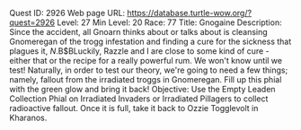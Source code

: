 Quest ID: 2926
Web page URL: https://database.turtle-wow.org/?quest=2926
Level: 27
Min Level: 20
Race: 77
Title: Gnogaine
Description: Since the accident, all Gnoarn thinks about or talks about is cleansing Gnomeregan of the trogg infestation and finding a cure for the sickness that plagues it, $N.$B$BLuckily, Razzle and I are close to some kind of cure - either that or the recipe for a really powerful rum. We won't know until we test! Naturally, in order to test our theory, we're going to need a few things; namely, fallout from the irradiated troggs in Gnomeregan. Fill up this phial with the green glow and bring it back!
Objective: Use the Empty Leaden Collection Phial on Irradiated Invaders or Irradiated Pillagers to collect radioactive fallout. Once it is full, take it back to Ozzie Togglevolt in Kharanos.
